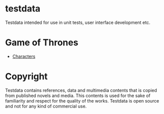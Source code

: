 # testdata

Testdata intended for use in unit tests, user interface development etc.

# Game of Thrones

- [Characters](characters/index.js)

# Copyright

Testdata contains references, data and multimedia contents that is copied from published novels and media. This contents is used for the sake of familiarity and respect for the quality of the works. Testdata is open source and not for any kind of commercial use.
